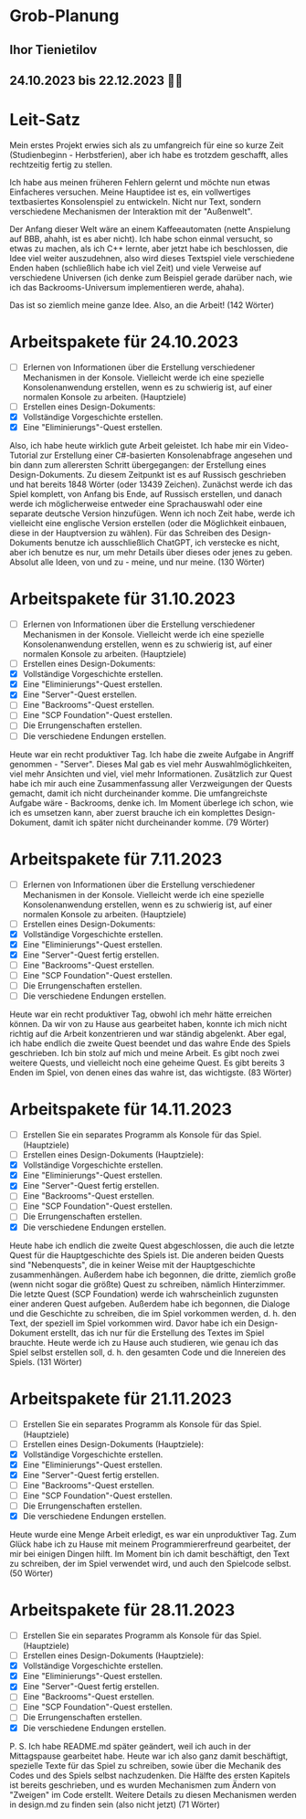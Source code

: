 # Grob-Planung
## Ihor Tienietilov
## 24.10.2023 bis 22.12.2023 🎄🎄

# Leit-Satz
Mein erstes Projekt erwies sich als zu umfangreich für eine so kurze Zeit (Studienbeginn - Herbstferien), aber ich habe es trotzdem geschafft, alles rechtzeitig fertig zu stellen.

Ich habe aus meinen früheren Fehlern gelernt und möchte nun etwas Einfacheres versuchen. Meine Hauptidee ist es, ein vollwertiges textbasiertes Konsolenspiel zu entwickeln. Nicht nur Text, sondern verschiedene Mechanismen der Interaktion mit der "Außenwelt". 

Der Anfang dieser Welt wäre an einem Kaffeeautomaten (nette Anspielung auf BBB, ahahh, ist es aber nicht). Ich habe schon einmal versucht, so etwas zu machen, als ich C++ lernte, aber jetzt habe ich beschlossen, die Idee viel weiter auszudehnen, also wird dieses Textspiel viele verschiedene Enden haben (schließlich habe ich viel Zeit) und viele Verweise auf verschiedene Universen (ich denke zum Beispiel gerade darüber nach, wie ich das Backrooms-Universum implementieren werde, ahaha).

Das ist so ziemlich meine ganze Idee. Also, an die Arbeit! (142 Wörter)

# Arbeitspakete für 24.10.2023
- [ ] Erlernen von Informationen über die Erstellung verschiedener Mechanismen in der Konsole. Vielleicht werde ich eine spezielle Konsolenanwendung erstellen, wenn es zu schwierig ist, auf einer normalen Konsole zu arbeiten. (Hauptziele)
- [ ] Erstellen eines Design-Dokuments:
- [x] Vollständige Vorgeschichte erstellen.
- [x] Eine "Eliminierungs"-Quest erstellen.

Also, ich habe heute wirklich gute Arbeit geleistet. Ich habe mir ein Video-Tutorial zur Erstellung einer C#-basierten Konsolenabfrage angesehen und bin dann zum allerersten Schritt übergegangen: der Erstellung eines Design-Dokuments. Zu diesem Zeitpunkt ist es auf Russisch geschrieben und hat bereits 1848 Wörter (oder 13439 Zeichen). Zunächst werde ich das Spiel komplett, von Anfang bis Ende, auf Russisch erstellen, und danach werde ich möglicherweise entweder eine Sprachauswahl oder eine separate deutsche Version hinzufügen. Wenn ich noch Zeit habe, werde ich vielleicht eine englische Version erstellen (oder die Möglichkeit einbauen, diese in der Hauptversion zu wählen). Für das Schreiben des Design-Dokuments benutze ich ausschließlich ChatGPT, ich verstecke es nicht, aber ich benutze es nur, um mehr Details über dieses oder jenes zu geben. Absolut alle Ideen, von und zu - meine, und nur meine. (130 Wörter)

# Arbeitspakete für 31.10.2023

- [ ] Erlernen von Informationen über die Erstellung verschiedener Mechanismen in der Konsole. Vielleicht werde ich eine spezielle Konsolenanwendung erstellen, wenn es zu schwierig ist, auf einer normalen Konsole zu arbeiten. (Hauptziele)
- [ ] Erstellen eines Design-Dokuments:
- [x] Vollständige Vorgeschichte erstellen.
- [x] Eine "Eliminierungs"-Quest erstellen.
- [x] Eine "Server"-Quest erstellen.
- [ ] Eine "Backrooms"-Quest erstellen.
- [ ] Eine "SCP Foundation"-Quest erstellen.
- [ ] Die Errungenschaften erstellen.
- [ ] Die verschiedene Endungen erstellen.

Heute war ein recht produktiver Tag. Ich habe die zweite Aufgabe in Angriff genommen - "Server". Dieses Mal gab es viel mehr Auswahlmöglichkeiten, viel mehr Ansichten und viel, viel mehr Informationen. Zusätzlich zur Quest habe ich mir auch eine Zusammenfassung aller Verzweigungen der Quests gemacht, damit ich nicht durcheinander komme. Die umfangreichste Aufgabe wäre - Backrooms, denke ich. Im Moment überlege ich schon, wie ich es umsetzen kann, aber zuerst brauche ich ein komplettes Design-Dokument, damit ich später nicht durcheinander komme. (79 Wörter)

# Arbeitspakete für 7.11.2023

- [ ] Erlernen von Informationen über die Erstellung verschiedener Mechanismen in der Konsole. Vielleicht werde ich eine spezielle Konsolenanwendung erstellen, wenn es zu schwierig ist, auf einer normalen Konsole zu arbeiten. (Hauptziele)
- [ ] Erstellen eines Design-Dokuments:
- [x] Vollständige Vorgeschichte erstellen.
- [x] Eine "Eliminierungs"-Quest erstellen.
- [x] Eine "Server"-Quest fertig erstellen.
- [ ] Eine "Backrooms"-Quest erstellen.
- [ ] Eine "SCP Foundation"-Quest erstellen.
- [ ] Die Errungenschaften erstellen.
- [ ] Die verschiedene Endungen erstellen.

Heute war ein recht produktiver Tag, obwohl ich mehr hätte erreichen können. Da wir von zu Hause aus gearbeitet haben, konnte ich mich nicht richtig auf die Arbeit konzentrieren und war ständig abgelenkt. Aber egal, ich habe endlich die zweite Quest beendet und das wahre Ende des Spiels geschrieben. Ich bin stolz auf mich und meine Arbeit. Es gibt noch zwei weitere Quests, und vielleicht noch eine geheime Quest. Es gibt bereits 3 Enden im Spiel, von denen eines das wahre ist, das wichtigste. (83 Wörter)

# Arbeitspakete für 14.11.2023

- [ ] Erstellen Sie ein separates Programm als Konsole für das Spiel. (Hauptziele)
- [ ] Erstellen eines Design-Dokuments (Hauptziele):
- [x] Vollständige Vorgeschichte erstellen.
- [x] Eine "Eliminierungs"-Quest erstellen.
- [x] Eine "Server"-Quest fertig erstellen.
- [ ] Eine "Backrooms"-Quest erstellen.
- [ ] Eine "SCP Foundation"-Quest erstellen.
- [ ] Die Errungenschaften erstellen.
- [x] Die verschiedene Endungen erstellen.

Heute habe ich endlich die zweite Quest abgeschlossen, die auch die letzte Quest für die Hauptgeschichte des Spiels ist. Die anderen beiden Quests sind "Nebenquests", die in keiner Weise mit der Hauptgeschichte zusammenhängen. Außerdem habe ich begonnen, die dritte, ziemlich große (wenn nicht sogar die größte) Quest zu schreiben, nämlich Hinterzimmer. Die letzte Quest (SCP Foundation) werde ich wahrscheinlich zugunsten einer anderen Quest aufgeben. Außerdem habe ich begonnen, die Dialoge und die Geschichte zu schreiben, die im Spiel vorkommen werden, d. h. den Text, der speziell im Spiel vorkommen wird. Davor habe ich ein Design-Dokument erstellt, das ich nur für die Erstellung des Textes im Spiel brauchte. Heute werde ich zu Hause auch studieren, wie genau ich das Spiel selbst erstellen soll, d. h. den gesamten Code und die Innereien des Spiels. (131 Wörter)

# Arbeitspakete für 21.11.2023

- [ ] Erstellen Sie ein separates Programm als Konsole für das Spiel. (Hauptziele)
- [ ] Erstellen eines Design-Dokuments (Hauptziele):
- [x] Vollständige Vorgeschichte erstellen.
- [x] Eine "Eliminierungs"-Quest erstellen.
- [x] Eine "Server"-Quest fertig erstellen.
- [ ] Eine "Backrooms"-Quest erstellen.
- [ ] Eine "SCP Foundation"-Quest erstellen.
- [ ] Die Errungenschaften erstellen.
- [x] Die verschiedene Endungen erstellen.

Heute wurde eine Menge Arbeit erledigt, es war ein unproduktiver Tag. Zum Glück habe ich zu Hause mit meinem Programmiererfreund gearbeitet, der mir bei einigen Dingen hilft. Im Moment bin ich damit beschäftigt, den Text zu schreiben, der im Spiel verwendet wird, und auch den Spielcode selbst. (50 Wörter)

# Arbeitspakete für 28.11.2023

- [ ] Erstellen Sie ein separates Programm als Konsole für das Spiel. (Hauptziele)
- [ ] Erstellen eines Design-Dokuments (Hauptziele):
- [x] Vollständige Vorgeschichte erstellen.
- [x] Eine "Eliminierungs"-Quest erstellen.
- [x] Eine "Server"-Quest fertig erstellen.
- [ ] Eine "Backrooms"-Quest erstellen.
- [ ] Eine "SCP Foundation"-Quest erstellen.
- [ ] Die Errungenschaften erstellen.
- [x] Die verschiedene Endungen erstellen.

P. S. Ich habe README.md später geändert, weil ich auch in der Mittagspause gearbeitet habe.
Heute war ich also ganz damit beschäftigt, spezielle Texte für das Spiel zu schreiben, sowie über die Mechanik des Codes und des Spiels selbst nachzudenken. Die Hälfte des ersten Kapitels ist bereits geschrieben, und es wurden Mechanismen zum Ändern von "Zweigen" im Code erstellt. Weitere Details zu diesen Mechanismen werden in design.md zu finden sein (also nicht jetzt) (71 Wörter)
